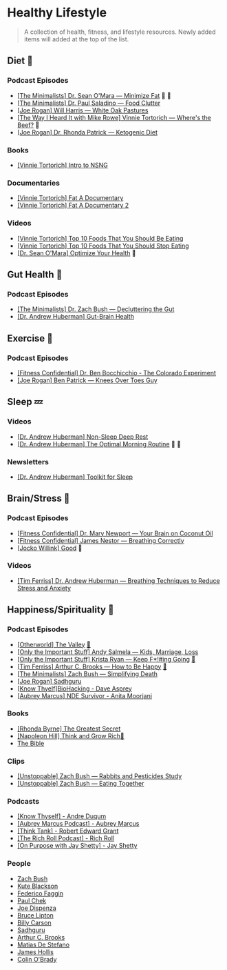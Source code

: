 # Healthy Lifestyle

> A collection of health, fitness, and lifestyle resources. Newly added items will added at the top of the list.


## Diet :meat_on_bone:
### Podcast Episodes
- [[The Minimalists] Dr. Sean O'Mara — Minimize Fat](https://www.theminimalists.com/podcast/#408) :muscle: :stew:
- [[The Minimalists] Dr. Paul Saladino — Food Clutter](https://www.theminimalists.com/podcast/#384)
- [[Joe Rogan] Will Harris — White Oak Pastures](https://open.spotify.com/episode/0qf7CYEhxSFPAcdSw1JJMY?si=b6f7eaae9e1b45f2)
- [[The Way I Heard It with Mike Rowe] Vinnie Tortorich — Where's the Beef?](https://audioboom.com/posts/8056110-where-s-the-beef) :muscle:
- [[Joe Rogan] Dr. Rhonda Patrick — Ketogenic Diet](https://open.spotify.com/episode/7y8MKnfhML6KzvA6GVd83B?si=mrIaUnsMTLuD0DnTR39GkQ)

### Books
- [[Vinnie Tortorich] Intro to NSNG](https://nsng.vinnietortorich.com/product/intro-to-nsng/)

### Documentaries
- [[Vinnie Tortorich] Fat A Documentary](https://www.youtube.com/watch?v=iVJM_0XEiBI)
- [[Vinnie Tortorich] Fat A Documentary 2](https://www.youtube.com/watch?v=AoPisYHbMcg)

### Videos
- [[Vinnie Tortorich] Top 10 Foods That You Should Be Eating](https://youtu.be/2-fHQIhVAGA?si=wvBa12QBylM-ltn0)
- [[Vinnie Tortorich] Top 10 Foods That You Should Stop Eating](https://youtu.be/3oVdksMTJ50?si=h5iZRlqMw9UgcXPb)
- [[Dr. Sean O'Mara] Optimize Your Health](https://youtu.be/XuFD5tMz9M0?si=f8SKPcSGIEqInaWs) :muscle:
  

## Gut Health :stew:
### Podcast Episodes
- [[The Minimalists] Dr. Zach Bush — Decluttering the Gut](https://www.theminimalists.com/podcast/#398)
- [[Dr. Andrew Huberman] Gut-Brain Health](https://youtu.be/pvI1vLHV0Mo?si=-KyK2ta83Fo6_BV1)


## Exercise :muscle:
### Podcast Episodes
- [[Fitness Confidential] Dr. Ben Bocchicchio - The Colorado Experiment](https://youtu.be/P4hq8sIvb3c?si=UDeE7TohFACTllJF)
- [[Joe Rogan] Ben Patrick — Knees Over Toes Guy](https://open.spotify.com/episode/2zfpB6RoKwylk3DbN3GXA0?si=de02e3493ef74d07)


## Sleep :zzz:
### Videos
- [[Dr. Andrew Huberman] Non-Sleep Deep Rest](https://www.youtube.com/watch?v=YrubXRXwxJc)
- [[Dr. Andrew Huberman] The Optimal Morning Routine](https://youtu.be/gR_f-iwUGY4?si=ToyBFRHMwhTv3aCS) :angel: :brain:

### Newsletters
- [[Dr. Andrew Huberman] Toolkit for Sleep](https://www.hubermanlab.com/newsletter/toolkit-for-sleep)


## Brain/Stress :brain:
### Podcast Episodes
- [[Fitness Confidential] Dr. Mary Newport — Your Brain on Coconut Oil](https://youtu.be/Xk5_8v5qLNo?si=J5WwSy52_homs-Wh)
- [[Fitness Confidential] James Nestor — Breathing Correctly](https://youtu.be/5OKoZLS-h5g?si=4lfYR-vj0Fc8FE1V)
- [[Jocko Willink] Good](https://www.youtube.com/watch?v=IdTMDpizis8) :angel:

### Videos
- [[Tim Ferriss] Dr. Andrew Huberman — Breathing Techniques to Reduce Stress and Anxiety](https://youtu.be/kSZKIupBUuc?si=sx_otgGYF73ukiz_)


## Happiness/Spirituality :angel:
### Podcast Episodes
- [[Otherworld] The Valley](https://open.spotify.com/episode/4g1RHKTzlSkZ5nJeMKIXjb?si=2244d19c4425450d) [:memo:](./Notes/Happiness/Podcasts/[Otherworld]%20The%20Valley.md)
- [[Only the Important Stuff] Andy Salmela — Kids, Marriage, Loss](https://onlytheimportantstuff.podbean.com/e/the-big-cat-returns/)
- [[Only the Important Stuff] Krista Ryan — Keep F*!#ing Going](https://onlytheimportantstuff.podbean.com/e/krista-ryan/) [:memo:](./Notes/Happiness/Podcasts/[Only%20the%20Important%20Stuff]%20Krista%20Ryan%20—%20KeepGoing.md)
- [[Tim Ferriss] Arthur C. Brooks — How to Be Happy](https://tim.blog/2023/09/11/arthur-c-brooks/) [:memo:](./Notes/Happiness/Podcasts/[Tim%20Ferriss]%20Arthur%20C.%20Brooks%20—%20How%20to%20Be%20Happy.md)
- [[The Minimalists] Zach Bush — Simplifying Death](https://www.theminimalists.com/podcast/#362)
- [[Joe Rogan] Sadhguru](https://open.spotify.com/episode/0zN02uiYg9KUwYs4JY8Nwg?si=834e1c5ee77d4e99)
- [[Know Thyelf]BioHacking - Dave Asprey](https://www.youtube.com/watch?v=ipe3GM30wZw&list=PLcdXvEekPv1GRqbvjVf41TrYQhjHRO1_q)
- [[Aubrey Marcus] NDE Survivor - Anita Moorjani](https://www.youtube.com/watch?v=6Po0qnuA3Vo)

### Books
- [[Rhonda Byrne] The Greatest Secret](https://www.amazon.com/The-Greatest-Secret/dp/B08GNDRZ3T/ref=tmm_aud_swatch_0?_encoding=UTF8&qid=&sr=)
- [[Napoleon Hill] Think and Grow Rich](https://www.amazon.com/Think-Grow-Rich-Landmark-Bestseller/dp/1585424331)[:memo:](./Notes/Happiness/Podcasts/[Napoleon%20Hill]%20Think%20and%20Grow%20Rich.md)
- [The Bible](https://www.youversion.com/)

### Clips
- [[Unstoppable] Zach Bush — Rabbits and Pesticides Study ](https://youtube.com/clip/Ugkx1mJ0yyrcWatebI5KA_ByXTdwd3c0mabA?si=BETEpvHDvMyG7F9Q)
- [[Unstoppable] Zach Bush — Eating Together ](https://youtube.com/clip/Ugkx5aGBx3qXld3O6Qn1lC4Dj_8O70jW1DcK?si=e-e0h9WpGWpy4UIo)

### Podcasts
- [[Know Thyself] - Andre Duqum](https://www.youtube.com/playlist?list=PLcdXvEekPv1GRqbvjVf41TrYQhjHRO1_q)
- [[Aubrey Marcus Podcast] - Aubrey Marcus](https://www.aubreymarcus.com/blogs/aubrey-marcus-podcast)
- [[Think Tank] - Robert Edward Grant](https://robertedwardgrant.com/podcast/)
- [[The Rich Roll Podcast] - Rich Roll](https://www.richroll.com/all-episodes/)
- [[On Purpose with Jay Shetty] - Jay Shetty](https://www.youtube.com/@JayShettyPodcast)

### People
- [Zach Bush](https://zachbushmd.com/) 
- [Kute Blackson](https://kuteblackson.com/)
- [Federico Faggin](https://www.federicofaggin.com/)
- [Paul Chek](https://chekinstitute.com/)
- [Joe Dispenza](https://drjoedispenza.com/)
- [Bruce Lipton](https://www.brucelipton.com/)
- [Billy Carson](https://www.4biddenknowledge.com/)
- [Sadhguru](https://isha.sadhguru.org/us/en)
- [Arthur C. Brooks](https://arthurbrooks.com/)
- [Matias De Stefano](https://matiasdestefano.org/en/frontpage/)
- [James Hollis](https://jameshollis.net/)
- [Colin O'Brady](https://www.colinobrady.com/)


<!---
Huberman
https://open.spotify.com/episode/0ScxTKuC8EaZpIxAfWZNpu?si=e6cd9cffb82a45b1
https://open.spotify.com/episode/7zjMM0mw8oIr3VxRX0Tfay?si=3a4e6bf29a4d46b2
https://open.spotify.com/episode/2BGyj7ukaq8aA29BsA1Yuk?si=1ffd202c011443d0


Rhonda Patrick
https://open.spotify.com/episode/7y8MKnfhML6KzvA6GVd83B?si=d17aa7f2b66a4ea7


Zach Bush Clips
https://youtube.com/clip/Ugkx1mJ0yyrcWatebI5KA_ByXTdwd3c0mabA?si=oa6zRZjn5c9-ioZE
https://youtube.com/clip/Ugkx5aGBx3qXld3O6Qn1lC4Dj_8O70jW1DcK?si=itjnOFZoXcly6b33

-->
